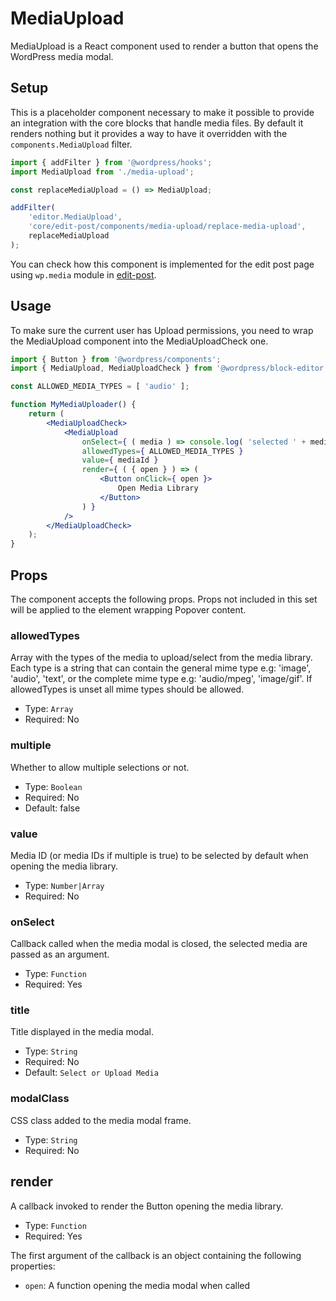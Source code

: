 MediaUpload
===========

MediaUpload is a React component used to render a button that opens the WordPress media modal.

## Setup

This is a placeholder component necessary to make it possible to provide an integration with the core blocks that handle media files. By default it renders nothing but it provides a way to have it overridden with the `components.MediaUpload` filter.

```jsx
import { addFilter } from '@wordpress/hooks';
import MediaUpload from './media-upload';

const replaceMediaUpload = () => MediaUpload;

addFilter(
	'editor.MediaUpload',
	'core/edit-post/components/media-upload/replace-media-upload',
	replaceMediaUpload
);
```

You can check how this component is implemented for the edit post page using `wp.media` module in [edit-post](https://github.com/WordPress/gutenberg/tree/master/packages/edit-post/src/hooks/components/media-upload/index.js).

## Usage

To make sure the current user has Upload permissions, you need to wrap the MediaUpload component into the MediaUploadCheck one.

```jsx
import { Button } from '@wordpress/components';
import { MediaUpload, MediaUploadCheck } from '@wordpress/block-editor';

const ALLOWED_MEDIA_TYPES = [ 'audio' ];

function MyMediaUploader() {
	return (
		<MediaUploadCheck>
			<MediaUpload
				onSelect={ ( media ) => console.log( 'selected ' + media.length ) }
				allowedTypes={ ALLOWED_MEDIA_TYPES }
				value={ mediaId }
				render={ ( { open } ) => (
					<Button onClick={ open }>
						Open Media Library
					</Button>
				) }
			/>
		</MediaUploadCheck>
	);
}
```

## Props

The component accepts the following props. Props not included in this set will be applied to the element wrapping Popover content.

### allowedTypes

Array with the types of the media to upload/select from the media library.
Each type is a string that can contain the general mime type e.g: 'image', 'audio', 'text',
or the complete mime type e.g: 'audio/mpeg', 'image/gif'.
If allowedTypes is unset all mime types should be allowed.

- Type: `Array`
- Required: No

### multiple

Whether to allow multiple selections or not.

- Type: `Boolean`
- Required: No
- Default: false

### value

Media ID (or media IDs if multiple is true) to be selected by default when opening the media library.

- Type: `Number|Array`
- Required: No

### onSelect

Callback called when the media modal is closed, the selected media are passed as an argument.

- Type: `Function`
- Required: Yes

### title

Title displayed in the media modal.

- Type: `String`
- Required: No
- Default: `Select or Upload Media`

### modalClass

CSS class added to the media modal frame.

- Type: `String`
- Required: No

## render

A callback invoked to render the Button opening the media library.

- Type: `Function`
- Required: Yes

The first argument of the callback is an object containing the following properties:

 - `open`: A function opening the media modal when called
